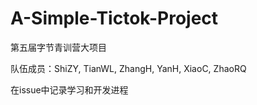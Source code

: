 # A-Simple-Tictok-Project
第五届字节青训营大项目

队伍成员：ShiZY, TianWL, ZhangH, YanH, XiaoC, ZhaoRQ

在issue中记录学习和开发进程


